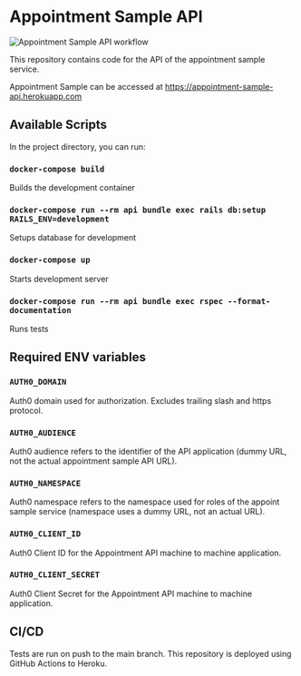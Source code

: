 # Appointment Sample API

![Appointment Sample API workflow](https://github.com/xistz/appointment-sample-api/workflows/Appointment%20Sample%20API%20workflow/badge.svg)

This repository contains code for the API of the appointment sample service.

Appointment Sample can be accessed at <https://appointment-sample-api.herokuapp.com>

## Available Scripts

In the project directory, you can run:

### `docker-compose build`

Builds the development container

### `docker-compose run --rm api bundle exec rails db:setup RAILS_ENV=development`

Setups database for development

### `docker-compose up`

Starts development server

### `docker-compose run --rm api bundle exec rspec --format-documentation`

Runs tests

## Required ENV variables

### `AUTH0_DOMAIN`

Auth0 domain used for authorization. Excludes trailing slash and https protocol.

### `AUTH0_AUDIENCE`

Auth0 audience refers to the identifier of the API application (dummy URL, not the actual appointment sample API URL).

### `AUTH0_NAMESPACE`

Auth0 namespace refers to the namespace used for roles of the appoint sample service (namespace uses a dummy URL, not an actual URL).

### `AUTH0_CLIENT_ID`

Auth0 Client ID for the Appointment API machine to machine application.

### `AUTH0_CLIENT_SECRET`

Auth0 Client Secret for the Appointment API machine to machine application.

## CI/CD

Tests are run on push to the main branch.
This repository is deployed using GitHub Actions to Heroku.
